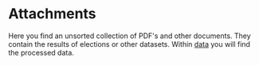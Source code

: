 # Attachments
Here you find an unsorted collection of PDF's and other documents. They contain the results of elections or other datasets. Within [data](../data/) you will find the processed data.
